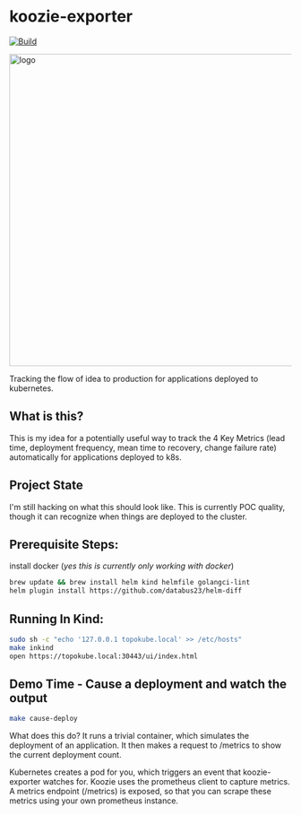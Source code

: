 # koozie-exporter
[![Build](https://github.com/zpratt/topokube/actions/workflows/docker-image.yml/badge.svg?branch=main)](https://github.com/zpratt/topokube/actions/workflows/docker-image.yml)

<img width="557" alt="logo" src="https://user-images.githubusercontent.com/5916561/147760399-363e7478-23af-4853-a1f1-9599ced7ec21.png">

Tracking the flow of idea to production for applications deployed to kubernetes.

## What is this?

This is my idea for a potentially useful way to track the 4 Key Metrics (lead time, deployment frequency, mean time to recovery, change failure rate) automatically for applications deployed to k8s. 

## Project State

I'm still hacking on what this should look like. This is currently POC quality, though it can recognize when things are deployed to the cluster. 

## Prerequisite Steps:

install docker (*yes this is currently only working with docker*)
```bash
brew update && brew install helm kind helmfile golangci-lint
helm plugin install https://github.com/databus23/helm-diff
```

## Running In Kind:

```bash
sudo sh -c "echo '127.0.0.1 topokube.local' >> /etc/hosts"
make inkind
open https://topokube.local:30443/ui/index.html
```

## Demo Time - Cause a deployment and watch the output

```bash
make cause-deploy
```

What does this do? It runs a trivial container, which simulates the deployment of an application. It then makes a request to /metrics to show the current deployment count.

Kubernetes creates a pod for you, which triggers an event that koozie-exporter watches for. Koozie uses the prometheus client to capture metrics. A metrics endpoint (/metrics) is exposed, so that you can scrape these metrics using your own prometheus instance.
